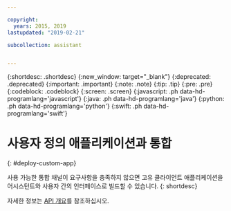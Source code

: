```yaml
---

copyright:
  years: 2015, 2019
lastupdated: "2019-02-21"

subcollection: assistant


---
```


{:shortdesc: .shortdesc}
{:new_window: target="_blank"}
{:deprecated: .deprecated}
{:important: .important}
{:note: .note}
{:tip: .tip}
{:pre: .pre}
{:codeblock: .codeblock}
{:screen: .screen}
{:javascript: .ph data-hd-programlang='javascript'}
{:java: .ph data-hd-programlang='java'}
{:python: .ph data-hd-programlang='python'}
{:swift: .ph data-hd-programlang='swift'}

# 사용자 정의 애플리케이션과 통합
{: #deploy-custom-app}

사용 가능한 통합 채널이 요구사항을 충족하지 않으면 고유 클라이언트 애플리케이션을 어시스턴트와 사용자 간의 인터페이스로 빌드할 수 있습니다.
{: shortdesc}

자세한 정보는 [API 개요](/docs/services/assistant?topic=assistant-api-overview)를 참조하십시오.
